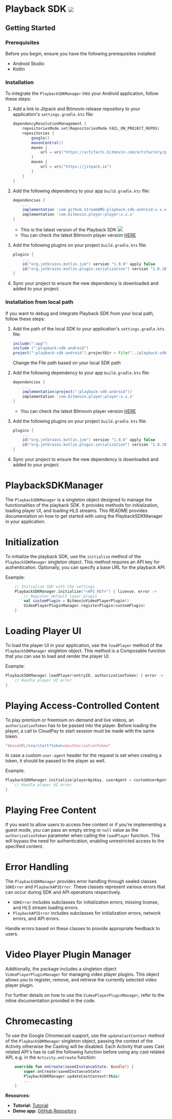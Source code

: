 
Playback SDK  [![](https://jitpack.io/v/StreamAMG/playback-sdk-android.svg)](https://jitpack.io/#StreamAMG/playback-sdk-android)
=========

## Getting Started

### Prerequisites

Before you begin, ensure you have the following prerequisites installed:

- Android Studio
- Kotlin

### Installation

To integrate the `PlaybackSDKManager` into your Android application, follow these steps:

1. Add a link to Jitpack and Bitmovin release repository to your application's `settings.gradle.kts` file:

    ```groovy
    dependencyResolutionManagement {
        repositoriesMode.set(RepositoriesMode.FAIL_ON_PROJECT_REPOS)
        repositories {
            google()
            mavenCentral()
            maven {
                url = uri("https://artifacts.bitmovin.com/artifactory/public-releases")
            }
            maven {
                url = uri("https://jitpack.io")
            }
        }
    }
    ```

2. Add the following dependency to your app `build.gradle.kts` file:

    ```groovy
    dependencies {
        ...
        implementation 'com.github.StreamAMG:playback-sdk-android:x.x.x'
        implementation 'com.bitmovin.player:player:x.x.x'
    }
    ```

    - This is the latest version of the Playback SDK [![](https://jitpack.io/v/StreamAMG/playback-sdk-android.svg)](https://jitpack.io/#StreamAMG/playback-sdk-android)
    - You can check the latest Bitmovin player version [HERE](https://developer.bitmovin.com/playback/docs/release-notes-android)

3. Add the following plugins on your project `build.gradle.kts` file:

    ```groovy
    plugins {
        ...
        id("org.jetbrains.kotlin.jvm") version "1.9.0" apply false
        id("org.jetbrains.kotlin.plugin.serialization") version "1.8.10" apply true
    }
    ```

4. Sync your project to ensure the new dependency is downloaded and added to your project.

### Installation from local path

If you want to debug and integrate Playback SDK from your local path, follow these steps:

1. Add the path of the local SDK to your application's `settings.gradle.kts` file:

    ```groovy
    include(":app")
    include (":playback-sdk-android")
    project(":playback-sdk-android").projectDir = File("../playback-sdk-android/playback-sdk-android")
    ```

    Change the File path based on your local SDK path

2. Add the following dependency to your app `build.gradle.kts` file:

    ```groovy
    dependencies {
        ...
        implementation(project(":playback-sdk-android"))
        implementation 'com.bitmovin.player:player:x.x.x'
    }
    ```

    - You can check the latest Bitmovin player version [HERE](https://developer.bitmovin.com/playback/docs/release-notes-android)

3. Add the following plugins on your project `build.gradle.kts` file:

    ```groovy
    plugins {
        ...
        id("org.jetbrains.kotlin.jvm") version "1.9.0" apply false
        id("org.jetbrains.kotlin.plugin.serialization") version "1.8.10" apply true
    }
    ```

4. Sync your project to ensure the new dependency is downloaded and added to your project.
    

# PlaybackSDKManager

The `PlaybackSDKManager` is a singleton object designed to manage the functionalities of the playback SDK. It provides methods for initialization, loading player UI, and loading HLS streams. This README provides documentation on how to get started with using the PlaybackSDKManager in your application.

# Initialization

To initialize the playback SDK, use the `initialize` method of the `PlaybackSDKManager` singleton object. This method requires an API key for authentication. Optionally, you can specify a base URL for the playback API.

Example:

```kotlin
    // Initialize SDK with the settings
    PlaybackSDKManager.initialize("<API_KEY>") { license, error ->
        // Register default layer plugin 
        val customPlugin = BitmovinVideoPlayerPlugin()
        VideoPlayerPluginManager.registerPlugin(customPlugin)
    }
```


# Loading Player UI

To load the player UI in your application, use the `loadPlayer` method of the `PlaybackSDKManager` singleton object. This method is a Composable function that you can use to load and render the player UI.

Example:

```kotlin
PlaybackSDKManager.loadPlayer(entryID, authorizationToken) { error -> 
    // Handle player UI error 
} 
```

# Playing Access-Controlled Content
To play premium or freemium on-demand and live videos, an `authorizationToken` has to be passed into the player. 
Before loading the player, a call to CloudPay to start session must be made with the same token.
```kotlin
"$baseURL/sso/start?token=$authorizationToken"
```
In case a custom `user-agent` header for the request is set when creating a token, it should be passed to the player as well.  

Example:

```kotlin
PlaybackSDKManager.initialize(playerApiKey, userAgent = customUserAgent) { error -> 
    // Handle player UI error 
} 
```

# Playing Free Content
If you want to allow users to access free content or if you're implementing a guest mode, you can pass an empty string or `null` 
value as the `authorizationToken` parameter when calling the `loadPlayer` function. This will bypass the need for authentication, enabling unrestricted access to the specified content.

# Error Handling

The `PlaybackSDKManager` provides error handling through sealed classes `SDKError` and `PlaybackAPIError`. These classes represent various errors that can occur during SDK and API operations respectively.

- `SDKError` includes subclasses for initialization errors, missing license, and HLS stream loading errors.
- `PlaybackAPIError` includes subclasses for initialization errors, network errors, and API errors.

Handle errors based on these classes to provide appropriate feedback to users.

# Video Player Plugin Manager

Additionally, the package includes a singleton object `VideoPlayerPluginManager` for managing video player plugins. This object allows you to register, remove, and retrieve the currently selected video player plugin.

For further details on how to use the `VideoPlayerPluginManager`, refer to the inline documentation provided in the code.

# Chromecasting

To use the Google Chromecast support, use the `updateCastContext` method of the `PlaybackSDKManager` singleton object, passing the context of the Activity otherwise the Casting will be disabled. Each Activity that uses Cast related API's has to call the following function before using any cast related API, e.g. in the `Activity.onCreate` function:

```kotlin
    override fun onCreate(savedInstanceState: Bundle?) {
        super.onCreate(savedInstanceState)
        PlaybackSDKManager.updateCastContext(this)
        ...
    }
```

**Resources:**

- **Tutorial:** [Tutorial](https://streamamg.github.io/playback-sdk-android/tutorials/playbacksdk/getstarted)
- **Demo app:** [GitHub Repository](https://github.com/StreamAMG/playback-demo-android)


